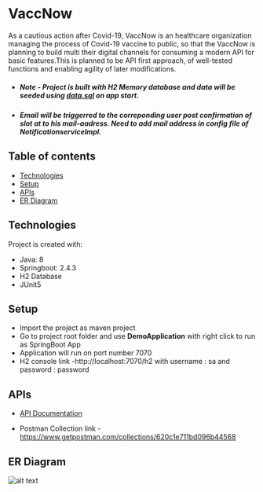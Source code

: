 # VaccNow

As a cautious action after Covid-19, VaccNow is an healthcare organization managing the process of Covid-19 vaccine to public, so that the VaccNow is planning to build multi their digital channels for consuming a modern API for basic features.This is planned to be API first approach, of well-tested functions and enabling agility of later modifications.

* ##### Note - Project is built with H2 Memory database and data will be seeded using [data.sql](https://github.com/pisharma2505/vaccine-now/blob/60ba1506b3aa968484f3eb683a82b40ab034bdbf/src/main/resources/data.sql)  on app start.
* ##### Email will be triggerred to the correponding user post confirmation of slot at to his mail-aadress. Need to add mail address in config file of NotificationserviceImpl.

## Table of contents
* [Technologies](#technologies)
* [Setup](#setup)
* [APIs](#apis)
* [ER Diagram](#erd)


## Technologies

Project is created with:
* Java: 8
* Springboot: 2.4.3
* H2 Database
* JUnit5

## Setup
* Import the project as maven project
* Go to project root folder and use **DemoApplication**  with right click to run as SpringBoot App
* Application will run on port number 7070 
* H2 console link -http://localhost:7070/h2  with username : sa and password : password

## APIs

* [API Documentation](https://documenter.getpostman.com/view/12462719/Tz5nceJa)

* Postman Collection link -https://www.getpostman.com/collections/620c1e711bd096b44568

## ER Diagram

![alt text](https://github.com/pisharma2505/vaccine-now/blob/60ba1506b3aa968484f3eb683a82b40ab034bdbf/src/main/resources/ERDiagram/ERDiagram.png)
